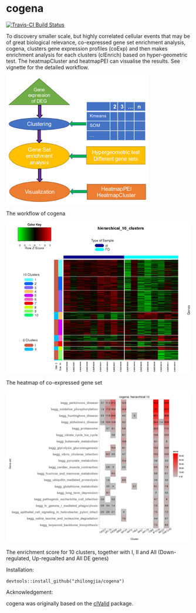 # cogena

[![Travis-CI Build Status](https://travis-ci.org/zhilongjia/cogena.png?branch=master)](https://travis-ci.org/zhilongjia/cogena)


To discovery smaller scale, but highly correlated cellular events that may be of great biological relevance, co-expressed gene set enrichment analysis, cogena, clusters gene expression profiles (coExp) and then makes enrichment analysis for each clusters (clEnrich) based on hyper-geometric test. The heatmapCluster and heatmapPEI can visualise the results. See vignette for the detailed workflow.


![cogena_workflow](inst/figure/Cogena_workflow.png)

The workflow of cogena

![cogena_heatmapCluster](inst/figure/cogena_heatmapCluster.png)

The heatmap of co-expressed gene set


![cogena_heatmapPEI](inst/figure/cogena_heatmapPEI.png)

 The enrichment score for 10 clusters, together with I, II and All (Down-regulated, Up-regualted and All DE genes)



Installation:

	devtools::install_github("zhilongjia/cogena")

Acknowledgement:

cogena was originally based on the [clValid](http://cran.r-project.org/web/packages/clValid/index.html) package.

